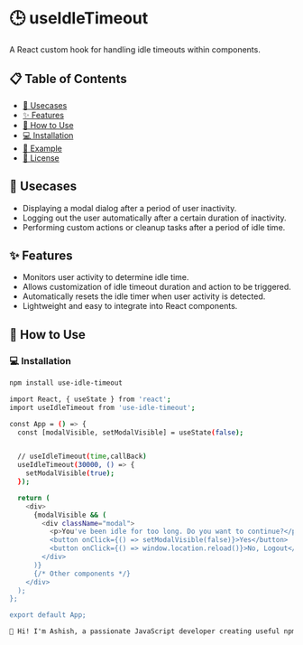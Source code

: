 # 🕒 useIdleTimeout

A React custom hook for handling idle timeouts within components.

## 📋 Table of Contents

- [🎯 Usecases](#usecases)
- [✨ Features](#features)
- [🚀 How to Use](#how-to-use)
- [💻 Installation](#installation)
- [🌟 Example](#example)
- [📝 License](#license)

## 🎯 Usecases

- Displaying a modal dialog after a period of user inactivity.
- Logging out the user automatically after a certain duration of inactivity.
- Performing custom actions or cleanup tasks after a period of idle time.

## ✨ Features

- Monitors user activity to determine idle time.
- Allows customization of idle timeout duration and action to be triggered.
- Automatically resets the idle timer when user activity is detected.
- Lightweight and easy to integrate into React components.

## 🚀 How to Use

### 💻 Installation

```bash
npm install use-idle-timeout

import React, { useState } from 'react';
import useIdleTimeout from 'use-idle-timeout';

const App = () => {
  const [modalVisible, setModalVisible] = useState(false);


  // useIdleTimeout(time,callBack)
  useIdleTimeout(30000, () => {
    setModalVisible(true);
  });

  return (
    <div>
      {modalVisible && (
        <div className="modal">
          <p>You've been idle for too long. Do you want to continue?</p>
          <button onClick={() => setModalVisible(false)}>Yes</button>
          <button onClick={() => window.location.reload()}>No, Logout</button>
        </div>
      )}
      {/* Other components */}
    </div>
  );
};

export default App;

```

```markdown
👋 Hi! I'm Ashish, a passionate JavaScript developer creating useful npm packages for the community. Check out some more of my packages [here](https://www.npmjs.com/~iashish.99)! 🌟
```
